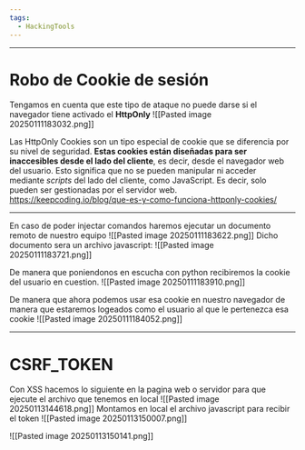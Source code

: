 ```yaml
---
tags:
  - HackingTools
---
```

---
# Robo de Cookie de sesión
Tengamos en cuenta que este tipo de ataque no puede darse si el navegador tiene activado el **HttpOnly** 
![[Pasted image 20250111183032.png]]

Las HttpOnly Cookies son un tipo especial de cookie que se diferencia por su nivel de seguridad. **Estas cookies están diseñadas para ser inaccesibles desde el lado del cliente**, es decir, desde el navegador web del usuario. Esto significa que no se pueden manipular ni acceder mediante _scripts_ del lado del cliente, como JavaScript. Es decir, solo pueden ser gestionadas por el servidor web. https://keepcoding.io/blog/que-es-y-como-funciona-httponly-cookies/

---
En caso de poder injectar comandos haremos ejecutar un documento remoto de nuestro equipo ![[Pasted image 20250111183622.png]]
Dicho documento sera un archivo javascript:
![[Pasted image 20250111183721.png]]

De manera que poniendonos en escucha con python recibiremos la cookie del usuario en cuestion.
![[Pasted image 20250111183910.png]]

De manera que ahora podemos usar esa cookie en nuestro navegador de manera que estaremos logeados como el usuario al que le pertenezca esa cookie
![[Pasted image 20250111184052.png]]

---
#  CSRF_TOKEN
Con XSS hacemos lo siguiente en la pagina web o servidor para que ejecute el archivo que tenemos en local
![[Pasted image 20250113144618.png]]
Montamos en local el archivo javascript para recibir el token
![[Pasted image 20250113150007.png]]

![[Pasted image 20250113150141.png]]

